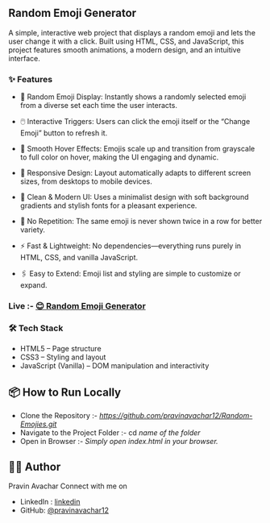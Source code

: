 ## Random Emoji Generator

A simple, interactive web project that displays a random emoji and lets the user change it with a click. Built using HTML, CSS, and JavaScript, this project features smooth animations, a modern design, and an intuitive interface.


### ✨ Features
- 🎲 Random Emoji Display:
Instantly shows a randomly selected emoji from a diverse set each time the user interacts.

- 🖱️ Interactive Triggers:
Users can click the emoji itself or the “Change Emoji” button to refresh it.

- 🌈 Smooth Hover Effects:
Emojis scale up and transition from grayscale to full color on hover, making the UI engaging and dynamic.

- 📱 Responsive Design:
Layout automatically adapts to different screen sizes, from desktops to mobile devices.

- 🎨 Clean & Modern UI:
Uses a minimalist design with soft background gradients and stylish fonts for a pleasant experience.

- 🔄 No Repetition:
The same emoji is never shown twice in a row for better variety.

- ⚡ Fast & Lightweight:
No dependencies—everything runs purely in HTML, CSS, and vanilla JavaScript.

- 🖇️ Easy to Extend:
Emoji list and styling are simple to customize or expand.

### Live :- [😊 Random Emoji Generator](https://easy-mern-project-i2gq.vercel.app/)

### 🛠️ Tech Stack
- HTML5 – Page structure
- CSS3 – Styling and layout
- JavaScript (Vanilla) – DOM manipulation and interactivity

## 📦 How to Run Locally
- Clone the Repository :- 
  *https://github.com/pravinavachar12/Random-Emojies.git*
- Navigate to the Project Folder :- 
  cd *name of the folder* 
- Open in Browser :- 
   *Simply open index.html in your browser.*

## 👨‍💻 Author
Pravin Avachar
Connect with me on 
- LinkedIn : [linkedin](https://www.linkedin.com/in/pravin-avachar-aab999320/)
- GitHub: [@pravinavachar12](https://github.com/pravinavachar12)


